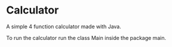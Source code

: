 # Calculator
A simple 4 function calculator made with Java. 

To run the calculator run the class Main inside the package main.
